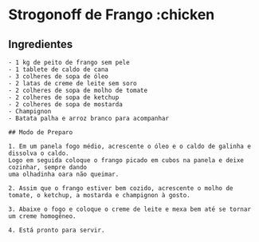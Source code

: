 # Strogonoff de Frango :chicken

## Ingredientes

	- 1 kg de peito de frango sem pele
	- 1 tablete de caldo de cana
	- 3 colheres de sopa de óleo
	- 2 latas de creme de leite sem soro
	- 2 colheres de sopa de molho de tomate
	- 2 colheres de sopa de ketchup
	- 2 colheres de sopa de mostarda
	- Champignon
	- Batata palha e arroz branco para acompanhar
	
	## Modo de Preparo
	
	1. Em um panela fogo médio, acrescente o óleo e o caldo de galinha e dissolva o caldo. 
	Logo em seguida coloque o frango picado em cubos na panela e deixe cozinhar, sempre dando 
	uma olhadinha oara não queimar.
	
	2. Assim que o frango estiver bem cozido, acrescente o molho de tomate, o ketchup, a mostarda e champignon à gosto.
	
	3. Abaixe o fogo e coloque o creme de leite e mexa bem até se tornar um creme homogêneo.
	
	4. Está pronto para servir.
	